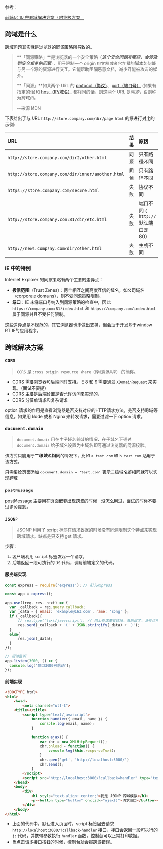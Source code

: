 参考：

[前端Q: 10 种跨域解决方案（附终极方案）](https://mp.weixin.qq.com/s/Nk8YPYQDUJOKgQ9Qa7byag)

## 跨域是什么

跨域问题其实就是浏览器的同源策略所导致的。

> **「同源策略」**是浏览器的一个安全策略（***这个安全问题有哪些，会涉及到安全相关的问题***），用于限制一个 origin 的文档或者它加载的脚本如何能与另一个源的资源进行交互。它能帮助阻隔恶意文档，减少可能被攻击的媒介。
>
> **「同源」**如果两个 URL 的 [protocol（协议）](https://developer.mozilla.org/zh-CN/docs/Glossary/Protocol)、[port（端口号）](https://developer.mozilla.org/en-US/docs/Glossary/port) (如果有指定的话)和 [host（IP/域名）](https://developer.mozilla.org/en-US/docs/Glossary/host) 都相同的话，则这两个 URL 是*同源*，否则称为跨域的。
>
> --来源 MDN



下表给出了与 URL `http://store.company.com/dir/page.html` 的源进行对比的示例:

| URL                                               | 结果 | 原因                               |
| :------------------------------------------------ | :--- | :--------------------------------- |
| `http://store.company.com/dir2/other.html`        | 同源 | 只有路径不同                       |
| `http://store.company.com/dir/inner/another.html` | 同源 | 只有路径不同                       |
| `https://store.company.com/secure.html`           | 失败 | 协议不同                           |
| `http://store.company.com:81/dir/etc.html`        | 失败 | 端口不同 ( `http://` 默认端口是80) |
| `http://news.company.com/dir/other.html`          | 失败 | 主机不同                           |

### **IE 中的特例**

Internet Explorer 的同源策略有两个主要的差异点：

- **授信范围**（Trust Zones）：两个相互之间高度互信的域名，如公司域名（corporate domains），则不受同源策略限制。
- **端口**：IE 未将端口号纳入到同源策略的检查中，因此 `https://company.com:81/index.html` 和 `https://company.com/index.html` 属于同源并且不受任何限制。

这些差异点是不规范的，其它浏览器也未做出支持，但会助于开发基于window RT IE的应用程序。

## 跨域解决方案

### `CORS`

> `CORS` 是 `cross origin resource share（跨域资源共享）`  的简称。

- CORS 需要浏览器和后端同时支持。IE 8 和 9 需要通过 `XDomainRequest` 来实现。（面试不要提）
- CORS 主要是后端设置是否允许访问来实现的。
- CORS 分简单请求和复杂请求

option 请求的作用是查看浏览器是否支持对应的HTTP请求方法，是否支持跨域等信息。如果用 Node 或者 Nginx 来转发请求，需要过滤一下 option 请求。

### `document.domain`

> `documnet.domain` 用在主子域名跨域的情况，在子域名下通过 `document.domain` 给子域名设置为主域名即可通过浏览器的同源校验。

该方式只能用于**二级域名相同**的情况下，比如 `a.test.com` 和 `b.test.com` 适用于该方式。

只需要给页面添加 `document.domain = 'test.com'` 表示二级域名都相同就可以实现跨域

### `postMessage` 

postMessage 主要用在页面嵌套出现跨域的时候，没怎么用过，面试的时候不要过多的提到。

### `JSONP`

> JSONP 利用了 script 标签在请求数据的时候没有同源限制这个特点来实现跨域请求。缺点是只支持 get 请求。

步骤：

1. 客户端利用 `script` 标签发起一个请求。
2. 后端返回一段可执行的 `JS` 代码，调用前端定义的代码。

#### 服务端实现

```js
const express = require('express'); // 引入express

const app = express();

app.use((req, res, next) => {
  var _callback = req.query.callback;
  var _data = { email: 'example@163.com', name: 'song' };
  if (_callback){
      // res.type('text/javascript'); // 网上有说要有这段，我测试了，没有也可以
      res.send(_callback + '(' + JSON.stringify(_data) + ')');
  }
  else{
      res.json(_data);
  }
});

// 启动监听
app.listen(3000, () => {
  console.log('端口3000已启动');
});
```

#### 前端实现

```html
<!DOCTYPE html>
<html>
	<head>
		<meta charset="utf-8">
    <title></title>
		<script type="text/javascript">
			function handler({ email, name }) {
				console.log(email, name);
			}
			
			function ajax() {
				var xhr = new XMLHttpRequest();
				xhr.onload = function() {
					console.log(this.responseText);
				}
				xhr.open('get', 'http://localhost:3000/');
				xhr.send();
			}
		</script>
		<script src="http://localhost:3000/?callback=handler" type="text/javascript" charset="utf-8"></script>
	</head>
	<body>
		<div>
			<h1 style="text-align: center;">我是 JSONP 跨域模拟</h1>
			<p><button type="button" onclick="ajax()">请求接口</button></p>
		</div>
	</body>
</html>

```

- 上面的代码中，默认进入页面时，script 标签回去请求 `http://localhost:3000/?callback=handler` 接口，接口会返回一段可执行的 `js` 代码，并携带参数执行 `handler` 函数，控制台可以正常打印数据。
- 当点击请求接口按钮的时候，控制台就会报跨域错误。

